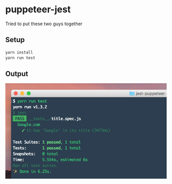# puppeteer-jest
Tried to put these two guys together

## Setup

```bash
yarn install
yarn run test
```

## Output

![How does it look?](./terminal-screenshot.png)